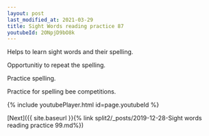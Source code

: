 ```yaml
---
layout: post
last_modified_at: 2021-03-29
title: Sight Words reading practice 87
youtubeId: 2ONpjD9bO8k
---
```

 
 
Helps to learn sight words and their spelling.

Opportunitiy to repeat the spelling. 

Practice spelling. 
 
Practice for spelling bee competitions. 
 
{% include youtubePlayer.html id=page.youtubeId %}
 
 

[Next]({{ site.baseurl }}{% link  split2/_posts/2019-12-28-Sight words reading practice 99.md%})
 
